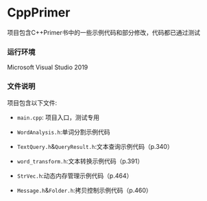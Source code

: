 # CppPrimer

项目包含C++Primer书中的一些示例代码和部分修改，代码都已通过测试

### 运行环境

Microsoft Visual Studio 2019

### 文件说明

项目包含以下文件:

- `main.cpp`: 项目入口，测试专用

- `WordAnalysis.h`:单词分割示例代码

- `TextQuery.h`&`QueryResult.h`:文本查询示例代码（p.340）

- `word_transform.h`:文本转换示例代码（p.391）

- `StrVec.h`:动态内存管理示例代码（p.464）

- `Message.h`&`Folder.h`:拷贝控制示例代码（p.460）
